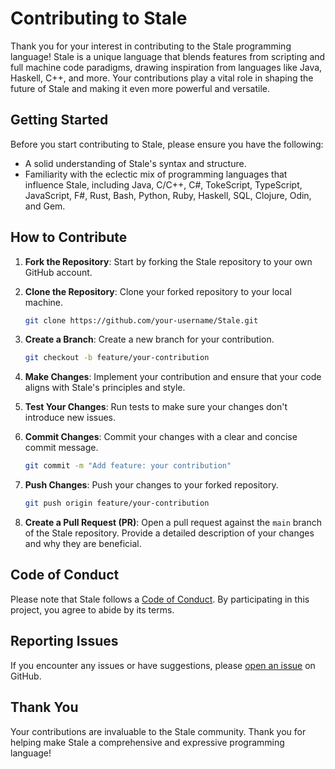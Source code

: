 # Contributing to Stale

Thank you for your interest in contributing to the Stale programming language! Stale is a unique language that blends features from scripting and full machine code paradigms, drawing inspiration from languages like Java, Haskell, C++, and more. Your contributions play a vital role in shaping the future of Stale and making it even more powerful and versatile.

## Getting Started

Before you start contributing to Stale, please ensure you have the following:

- A solid understanding of Stale's syntax and structure.
- Familiarity with the eclectic mix of programming languages that influence Stale, including Java, C/C++, C#, TokeScript, TypeScript, JavaScript, F#, Rust, Bash, Python, Ruby, Haskell, SQL, Clojure, Odin, and Gem.

## How to Contribute

1. **Fork the Repository**: Start by forking the Stale repository to your own GitHub account.

2. **Clone the Repository**: Clone your forked repository to your local machine.

    ```bash
    git clone https://github.com/your-username/Stale.git
    ```

3. **Create a Branch**: Create a new branch for your contribution.

    ```bash
    git checkout -b feature/your-contribution
    ```

4. **Make Changes**: Implement your contribution and ensure that your code aligns with Stale's principles and style.

5. **Test Your Changes**: Run tests to make sure your changes don't introduce new issues.

6. **Commit Changes**: Commit your changes with a clear and concise commit message.

    ```bash
    git commit -m "Add feature: your contribution"
    ```

7. **Push Changes**: Push your changes to your forked repository.

    ```bash
    git push origin feature/your-contribution
    ```

8. **Create a Pull Request (PR)**: Open a pull request against the `main` branch of the Stale repository. Provide a detailed description of your changes and why they are beneficial.

## Code of Conduct

Please note that Stale follows a [Code of Conduct](CODE_OF_CONDUCT.md). By participating in this project, you agree to abide by its terms.

## Reporting Issues

If you encounter any issues or have suggestions, please [open an issue](https://github.com/your-username/Stale/issues) on GitHub.

## Thank You

Your contributions are invaluable to the Stale community. Thank you for helping make Stale a comprehensive and expressive programming language!

